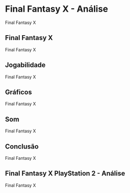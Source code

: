 ---
---

# Final Fantasy X - Análise

Final Fantasy X

## Final Fantasy X

Final Fantasy X

## Jogabilidade

Final Fantasy X

## Gráficos

Final Fantasy X

## Som

Final Fantasy X

## Conclusão

Final Fantasy X

## Final Fantasy X PlayStation 2 - Análise

Final Fantasy X

